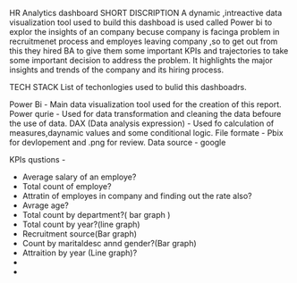 HR Analytics dashboard 
SHORT DISCRIPTION 
A dynamic ,intreactive data visualization tool used to build this dashboad is used called Power bi 
to explor the insights of an company becuse company is facinga problem in recruitmenet process and employes leaving company
,so to get out from this they hired BA to give them some important KPIs and trajectories to take some 
important decision to address the problem.
It highlights the major insights and trends of the company and its hiring process.


TECH STACK 
List of techonlogies used to bulid this dashboadrs.

Power Bi - Main data visualization tool used for the creation of this report.
Power qurie - Used for data transformation and cleaning the data befoure the use of data.
DAX (Data analysis expression) - Used fo calculation of measures,daynamic values and some conditional logic.
File formate - Pbix for devlopement and .png for review.
Data source - google 

KPIs qustions -
- Average salary of an employe?
- Total count of employe?
- Attratin of employes in company and finding out the rate also?
- Avrage age?
- Total count by department?( bar graph )
- Total count by year?(line graph)
- Recruitment source(Bar graph)
- Count by maritaldesc annd gender?(Bar graph)
- Attraition by year (Line graph)?
- 
-  

